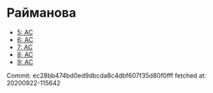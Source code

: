 # Райманова
- [5: AC](5.md)
- [6: AC](6.md)
- [7: AC](7.md)
- [8: AC](8.md)
- [9: AC](9.md)

Commit: ec28bb474bd0ed9dbcda8c4dbf607f35d80f0fff
 fetched at: 20200922-115642
